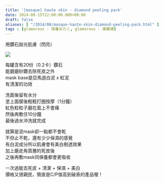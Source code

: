 ```yaml
---
title: '[masque] haute skin - diamond peeling pack'
date: 2014-08-15T22:00:00.000+08:00
draft: false
aliases: [ "/2014/08/masque-haute-skin-diamond-peeling-pack.html" ]
tags : [glamorous - 保養おたく, glamorous - 面膜魂]
---
```


用鑽石拋光肌膚（閃亮）  

[![](https://1.bp.blogspot.com/-Uugb8i1BHYM/XERvPPwGHKI/AAAAAAAAGWc/p8fVjztDk0AfSruCpJUehOyDL4Z3sjCswCLcBGAs/s640/14859606536_50853f76e4_z.jpg)](https://1.bp.blogspot.com/-Uugb8i1BHYM/XERvPPwGHKI/AAAAAAAAGWc/p8fVjztDk0AfSruCpJUehOyDL4Z3sjCswCLcBGAs/s1600/14859606536_50853f76e4_z.jpg)

每罐含有20份（0.2卡）鑽石  
能磨磨砂鑽去除死皮之外  
mask base是亞馬遜白泥 x 紅泥  
有清潔的功效  
  
洗面後留有水分  
塗上面膜後輕輕打圈按摩（1分鐘）  
紅色粒粒子磨在面上不會痛  
然後再敷住10分鐘  
最後過水沖洗就完成  
  
就算是泥mask卻一點都不會乾  
不但止不乾，還有少少保濕的感覺  
有白泥成分所以肌膚會有美白剔透效果  
加上磨走角質層的死皮後  
之後再敷mask同保養都會更吸收  
  
一次過能去死皮 + 清潔 + 保濕 + 美白  
價格又很親民，簡直是C/P值高到破表的產品喔！